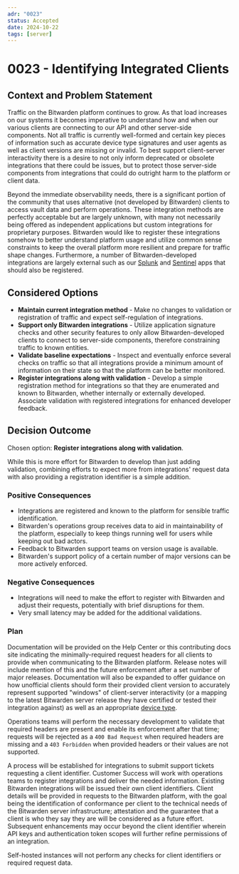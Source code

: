 ```yaml
---
adr: "0023"
status: Accepted
date: 2024-10-22
tags: [server]
---
```


# 0023 - Identifying Integrated Clients

<AdrTable frontMatter={frontMatter}></AdrTable>

## Context and Problem Statement

Traffic on the Bitwarden platform continues to grow. As that load increases on our systems it
becomes imperative to understand how and when our various clients are connecting to our API and
other server-side components. Not all traffic is currently well-formed and certain key pieces of
information such as accurate device type signatures and user agents as well as client versions are
missing or invalid. To best support client-server interactivity there is a desire to not only inform
deprecated or obsolete integrations that there could be issues, but to protect those server-side
components from integrations that could do outright harm to the platform or client data.

Beyond the immediate observability needs, there is a significant portion of the community that uses
alternative (not developed by Bitwarden) clients to access vault data and perform operations. These
integration methods are perfectly acceptable but are largely unknown, with many not necessarily
being offered as independent applications but custom integrations for proprietary purposes.
Bitwarden would like to register these integrations somehow to better understand platform usage and
utilize common sense constraints to keep the overall platform more resilient and prepare for traffic
shape changes. Furthermore, a number of Bitwarden-developed integrations are largely external such
as our [Splunk][splunk] and [Sentinel][sentinel] apps that should also be registered.

## Considered Options

- **Maintain current integration method** - Make no changes to validation or registration of traffic
  and expect self-regulation of integrations.
- **Support only Bitwarden integrations** - Utilize application signature checks and other security
  features to only allow Bitwarden-developed clients to connect to server-side components, therefore
  constraining traffic to known entities.
- **Validate baseline expectations** - Inspect and eventually enforce several checks on traffic so
  that all integrations provide a minimum amount of information on their state so that the platform
  can be better monitored.
- **Register integrations along with validation** - Develop a simple registration method for
  integrations so that they are enumerated and known to Bitwarden, whether internally or externally
  developed. Associate validation with registered integrations for enhanced developer feedback.

## Decision Outcome

Chosen option: **Register integrations along with validation**.

While this is more effort for Bitwarden to develop than just adding validation, combining efforts to
expect more from integrations' request data with also providing a registration identifier is a
simple addition.

### Positive Consequences

- Integrations are registered and known to the platform for sensible traffic identification.
- Bitwarden's operations group receives data to aid in maintainability of the platform, especially
  to keep things running well for users while keeping out bad actors.
- Feedback to Bitwarden support teams on version usage is available.
- Bitwarden's support policy of a certain number of major versions can be more actively enforced.

### Negative Consequences

- Integrations will need to make the effort to register with Bitwarden and adjust their requests,
  potentially with brief disruptions for them.
- Very small latency may be added for the additional validations.

### Plan

Documentation will be provided on the Help Center or this contributing docs site indicating the
minimally-required request headers for all clients to provide when communicating to the Bitwarden
platform. Release notes will include mention of this and the future enforcement after a set number
of major releases. Documentation will also be expanded to offer guidance on how unofficial clients
should form their provided client version to accurately represent supported "windows" of
client-server interactivity (or a mapping to the latest Bitwarden server release they have certified
or tested their integration against) as well as an appropriate [device type][devicetypes].

Operations teams will perform the necessary development to validate that required headers are
present and enable its enforcement after that time; requests will be rejected as a `400 Bad Request`
when required headers are missing and a `403 Forbidden` when provided headers or their values are
not supported.

A process will be established for integrations to submit support tickets requesting a client
identifier. Customer Success will work with operations teams to register integrations and deliver
the needed information. Existing Bitwarden integrations will be issued their own client identifiers.
Client details will be provided in requests to the Bitwarden platform, with the goal being the
identification of conformance per client to the technical needs of the Bitwarden server
infrastructure; attestation and the guarantee that a client is who they say they are will be
considered as a future effort. Subsequent enhancements may occur beyond the client identifier
wherein API keys and authentication token scopes will further refine permissions of an integration.

Self-hosted instances will not perform any checks for client identifiers or required request data.

[splunk]: https://bitwarden.com/help/splunk-siem/
[sentinel]: https://bitwarden.com/help/microsoft-sentinel-siem/
[devicetypes]: https://github.com/bitwarden/server/blob/main/src/Core/Enums/DeviceType.cs
